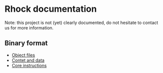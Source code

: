# Rhock documentation

Note: this project is not (yet) clearly documented, do not hesitate
to contact us for more information.

## Binary format

* [Object files](obj.md)
* [Contet and data](context.md)
* [Core instructions](instructions.md)
